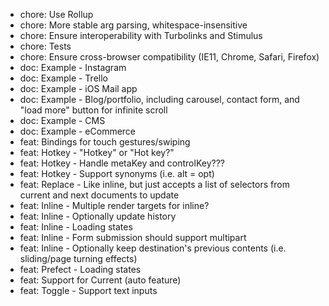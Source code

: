 - chore: Use Rollup
- chore: More stable arg parsing, whitespace-insensitive
- chore: Ensure interoperability with Turbolinks and Stimulus
- chore: Tests
- chore: Ensure cross-browser compatibility (IE11, Chrome, Safari, Firefox)
- doc: Example - Instagram
- doc: Example - Trello
- doc: Example - iOS Mail app
- doc: Example - Blog/portfolio, including carousel, contact form, and "load more" button for infinite scroll
- doc: Example - CMS
- doc: Example - eCommerce
- feat: Bindings for touch gestures/swiping
- feat: Hotkey - "Hotkey" or "Hot key?"
- feat: Hotkey - Handle metaKey and controlKey???
- feat: Hotkey - Support synonyms (i.e. alt = opt)
- feat: Replace - Like inline, but just accepts a list of selectors from current and next documents to update
- feat: Inline - Multiple render targets for inline?
- feat: Inline - Optionally update history
- feat: Inline - Loading states
- feat: Inline - Form submission should support multipart
- feat: Inline - Optionally keep destination's previous contents (i.e. sliding/page turning effects)
- feat: Prefect - Loading states
- feat: Support for Current (auto feature)
- feat: Toggle - Support text inputs
